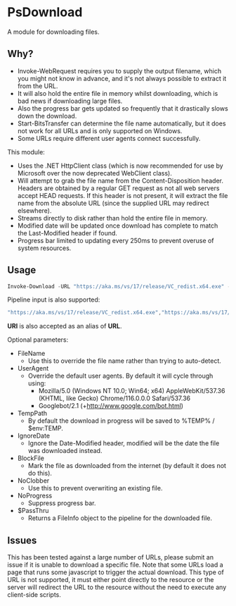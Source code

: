 # PsDownload

A module for downloading files.


## Why?

- Invoke-WebRequest requires you to supply the output filename, which you might not know in advance, and it's not always possible to extract it from the URL.
- It will also hold the entire file in memory whilst downloading, which is bad news if downloading large files.
- Also the progress bar gets updated so frequently that it drastically slows down the download.
- Start-BitsTransfer can determine the file name automatically, but it does not work for all URLs and is only supported on Windows.
- Some URLs require different user agents connect successfully.

This module:

- Uses the .NET HttpClient class (which is now recommended for use by Microsoft over the now deprecated WebClient class).
- Will attempt to grab the file name from the Content-Disposition header. Headers are obtained by a regular GET request as not all web servers accept HEAD requests. If this header is not present, it will extract the file name from the absolute URL (since the supplied URL may redirect elsewhere).
- Streams directly to disk rather than hold the entire file in memory.
- Modified date will be updated once download has complete to match the Last-Modified header if found.
- Progress bar limited to updating every 250ms to prevent overuse of system resources.


## Usage

```powershell
Invoke-Download -URL "https://aka.ms/vs/17/release/VC_redist.x64.exe" -Destination "$env:USERPROFILE\Downloads"
```

Pipeline input is also supported:

```powershell
"https://aka.ms/vs/17/release/VC_redist.x64.exe","https://aka.ms/vs/17/release/VC_redist.x86.exe" | Invoke-Download -Destination "$env:USERPROFILE\Downloads"
```

**URI** is also accepted as an alias of **URL**.

Optional parameters:

- FileName
  - Use this to override the file name rather than trying to auto-detect.
- UserAgent
  - Override the default user agents. By default it will cycle through using:
    - Mozilla/5.0 (Windows NT 10.0; Win64; x64) AppleWebKit/537.36 (KHTML, like Gecko) Chrome/116.0.0.0 Safari/537.36
    - Googlebot/2.1 (+http://www.google.com/bot.html)
- TempPath
  - By default the download in progress will be saved to %TEMP% / $env:TEMP.
- IgnoreDate
  - Ignore the Date-Modified header, modified will be the date the file was downloaded instead.
- BlockFile
  - Mark the file as downloaded from the internet (by default it does not do this).
- NoClobber
  - Use this to prevent overwriting an existing file.
- NoProgress
  - Suppress progress bar.
- $PassThru
  - Returns a FileInfo object to the pipeline for the downloaded file.


## Issues

This has been tested against a large number of URLs, please submit an issue if it is unable to download a specific file. Note that some URLs load a page that runs some javascript to trigger the actual download. This type of URL is not supported, it must either point directly to the resource or the server will redirect the URL to the resource without the need to execute any client-side scripts.